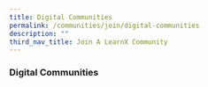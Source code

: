 ```yaml
---
title: Digital Communities
permalink: /communities/join/digital-communities
description: ""
third_nav_title: Join A LearnX Community
---
```

### **Digital Communities**